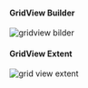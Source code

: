 #### GridView Builder
![gridview bilder](https://user-images.githubusercontent.com/69578414/134795648-e5259c15-ed5f-47df-b826-eccfc9d364de.PNG)

#### GridView Extent
![grid view extent](https://user-images.githubusercontent.com/69578414/134797170-c3d878d9-2335-4ecf-9458-54f508d703d8.PNG)

